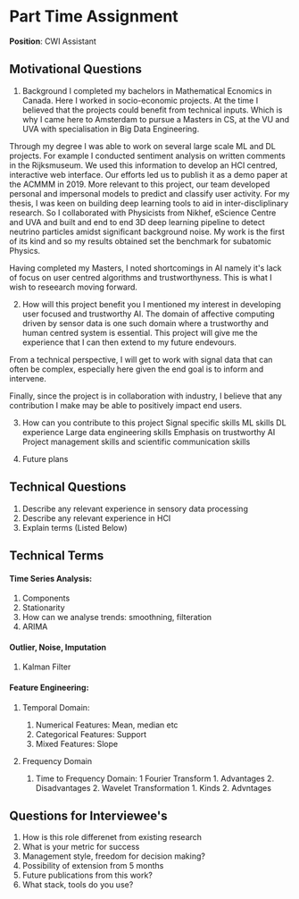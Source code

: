 # Part Time Assignment

**Position**: CWI Assistant

## Motivational Questions

1. Background
I completed my bachelors in Mathematical Ecnomics in Canada. Here I worked in
socio-economic projects.  At the time I believed  that the projects could
benefit from technical inputs. Which is why I came here to Amsterdam to pursue
a Masters in CS, at the VU and UVA with specialisation in Big Data Engineering.

Through my degree I was able to work on several large scale ML and DL projects.
For example I conducted sentiment analysis on written comments in the
Rijksmuseum. We used this information to develop an HCI centred, interactive
web interface. Our efforts led us to publish it as a demo paper at the ACMMM in
2019. More relevant to this project, our team developed personal and impersonal
models to predict and classify user activity. For my thesis, I was keen on
building deep learning tools to aid in inter-discliplinary research. So I
collaborated with Physicists from Nikhef, eScience Centre and UVA and built and
end to end 3D deep learning pipeline to detect neutrino particles amidst
significant background noise. My work is the first of its kind and so my
results obtained set the benchmark for subatomic Physics. 

Having completed my Masters, I noted shortcomings in AI namely it's lack of
focus on user centred algorithms and trustworthyness. This is what I wish to
reseearch moving forward. 

2. How will this project benefit you
I mentioned my interest in developing user focused and trustworthy AI.
The domain of affective computing driven by sensor data is one such domain
where a trustworthy and human centred system is essential. This project will
give me the experience that I can then extend to my future endevours.

From a technical perspective, I will get to work with signal data that can
often be complex, especially here given the end goal is to inform and
intervene.

Finally, since the project is in collaboration with industry, I believe that
any contribution I make may be able to positively impact end users.


3. How can you contribute to this project
Signal specific skills
ML skills
DL experience
Large data engineering skills
Emphasis on trustworthy AI
Project management skills and scientific communication skills

4. Future plans


## Technical Questions

1. Describe any relevant experience in sensory data processing
2. Describe any relevant experience in HCI 
3. Explain terms (Listed Below)


## Technical Terms

#### Time Series Analysis:
1. Components
2. Stationarity
3. How can we analyse trends: smoothning, filteration
4. ARIMA

#### Outlier, Noise, Imputation
1. Kalman Filter

#### Feature Engineering:

1. Temporal Domain:
    1. Numerical Features: Mean, median etc
    2. Categorical Features: Support
    3. Mixed Features: Slope

2. Frequency Domain
    1. Time to Frequency Domain:
        1 Fourier Transform
            1. Advantages
            2. Disadvantages
        2. Wavelet Transformation
            1. Kinds
            2. Advntages

## Questions for Interviewee's

1. How is this role differenet from existing research
2. What is your metric for success
3. Management style, freedom for decision making?
4. Possibility of extension from 5 months
5. Future publications from this work?
6. What stack, tools do you use?
